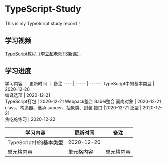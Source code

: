 # TypeScript-Study
This is my TypeScript study record！

## 学习视频
[TypeScript教程（李立超老师TS新课）](https://www.bilibili.com/video/BV1Xy4y1v7S2/)

## 学习进度

学习内容  ｜ 更新时间  ｜ 备注
 ---- | ----- | ------ 
  TypeScript中的基本类型 |	2020-12-20	
编译选项	| 2020-12-21	
TypeScript打包	| 2020-12-21	Webpack整合
Babel整合
面向对象 |	2020-12-21	class、构造器、继承
supuer、抽象类、封装
接口	|2020-12-21	
泛型	| 2020-12-21	
贪吃蛇练习	| 2020-12-22	

学习内容  | 更新时间  | 备注
 ---- | ----- | ------  
 TypeScript中的基本类型  | 2020-12-20 |  
 单元格内容  | 单元格内容 | 单元格内容   
